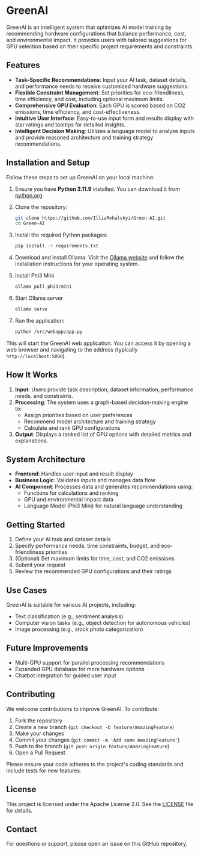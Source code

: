 # GreenAI

GreenAI is an intelligent system that optimizes AI model training by recommending hardware configurations that balance performance, cost, and environmental impact. It provides users with tailored suggestions for GPU selection based on their specific project requirements and constraints.

## Features

- **Task-Specific Recommendations**: Input your AI task, dataset details, and performance needs to receive customized hardware suggestions.
- **Flexible Constraint Management**: Set priorities for eco-friendliness, time efficiency, and cost, including optional maximum limits.
- **Comprehensive GPU Evaluation**: Each GPU is scored based on CO2 emissions, time efficiency, and cost-effectiveness.
- **Intuitive User Interface**: Easy-to-use input form and results display with star ratings and tooltips for detailed insights.
- **Intelligent Decision Making**: Utilizes a language model to analyze inputs and provide reasoned architecture and training strategy recommendations.

## Installation and Setup

Follow these steps to set up GreenAI on your local machine:

1. Ensure you have **Python 3.11.9** installed. You can download it from [python.org](https://www.python.org/downloads/).

2. Clone the repository:
    ```bash
    git clone https://github.com/IlliaRohalskyi/Green-AI.git
    cd Green-AI
    ```

3. Install the required Python packages:
    ```bash
    pip install -r requirements.txt
    ```

4. Download and install Ollama:
    Visit the [Ollama website](https://ollama.com/) and follow the installation instructions for your operating system.

5. Install Phi3 Mini
   ```bash
   ollama pull phi3:mini
   ```

6. Start Ollama server
   ```bash
   ollama serve
   ```

7. Run the application:
    ```bash
    python /src/webapp/app.py
    ```

This will start the GreenAI web application. You can access it by opening a web browser and navigating to the address (typically `http://localhost:5000`).

## How It Works

1. **Input**: Users provide task description, dataset information, performance needs, and constraints.
2. **Processing**: The system uses a graph-based decision-making engine to:
   - Assign priorities based on user preferences
   - Recommend model architecture and training strategy
   - Calculate and rank GPU configurations
3. **Output**: Displays a ranked list of GPU options with detailed metrics and explanations.

## System Architecture

- **Frontend**: Handles user input and result display
- **Business Logic**: Validates inputs and manages data flow
- **AI Component**: Processes data and generates recommendations using:
  - Functions for calculations and ranking
  - GPU and environmental impact data
  - Language Model (Phi3 Mini) for natural language understanding

## Getting Started

1. Define your AI task and dataset details
2. Specify performance needs, time constraints, budget, and eco-friendliness priorities
3. (Optional) Set maximum limits for time, cost, and CO2 emissions
4. Submit your request
5. Review the recommended GPU configurations and their ratings

## Use Cases

GreenAI is suitable for various AI projects, including:
- Text classification (e.g., sentiment analysis)
- Computer vision tasks (e.g., object detection for autonomous vehicles)
- Image processing (e.g., stock photo categorization)

## Future Improvements

- Multi-GPU support for parallel processing recommendations
- Expanded GPU database for more hardware options
- Chatbot integration for guided user input

## Contributing

We welcome contributions to improve GreenAI. To contribute:

1. Fork the repository
2. Create a new branch (`git checkout -b feature/AmazingFeature`)
3. Make your changes
4. Commit your changes (`git commit -m 'Add some AmazingFeature'`)
5. Push to the branch (`git push origin feature/AmazingFeature`)
6. Open a Pull Request

Please ensure your code adheres to the project's coding standards and include tests for new features.

## License

This project is licensed under the Apache License 2.0. See the [LICENSE](LICENSE) file for details.

## Contact

For questions or support, please open an issue on this GitHub repository.
